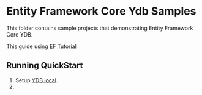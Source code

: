# Entity Framework Core Ydb Samples

This folder contains sample projects that demonstrating Entity Framework Core YDB.

This guide using [EF Tutorial](https://www.csharptutorial.net/entity-framework-core-tutorial/)

## Running QuickStart

1. Setup [YDB local](https://ydb.tech/docs/en/reference/docker/start).
2. 